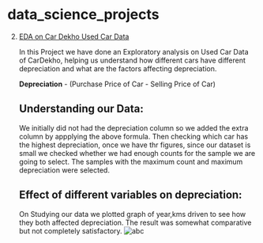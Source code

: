 # data_science_projects

2. [EDA on Car Dekho Used Car Data](https://github.com/saadkazi444/data_science_projects/blob/master/eda-on-cardekho-data.ipynb)

   In this Project we have done an Exploratory analysis on Used Car Data of CarDekho, helping us understand how different cars have different depreciation and what are the factors affecting depreciation.
   
   __Depreciation__ - (Purchase Price of Car - Selling Price of Car)
   
   ## Understanding our Data:
    We initially did not had the depreciation column so we added the extra column by appplying the above formula. Then checking which car has the highest depreciation, once we have thr figures, since our dataset is small we checked whether we had enough counts for the sample we are going to select. The samples with the maximum count and maximum depreciation were selected.
    
   ## Effect of different variables on depreciation:
    On Studying our data we plotted graph of year,kms driven to see how they both affected depreciation. The result was somewhat comparative but not completely satisfactory.
    ![abc]()
